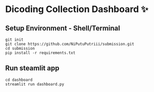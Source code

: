# Dicoding Collection Dashboard ✨

## Setup Environment - Shell/Terminal
```
git init 
git clone https://github.com/NiPutuPutriii/submission.git
cd submission
pip install -r requirements.txt
```

## Run steamlit app
```
cd dashboard
streamlit run dashboard.py
```
